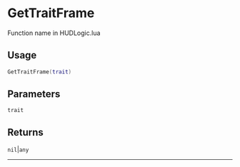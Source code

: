 # GetTraitFrame
Function name in HUDLogic.lua
## Usage
```lua
GetTraitFrame(trait)
```
## Parameters
`trait`
## Returns
`nil`|`any`

---